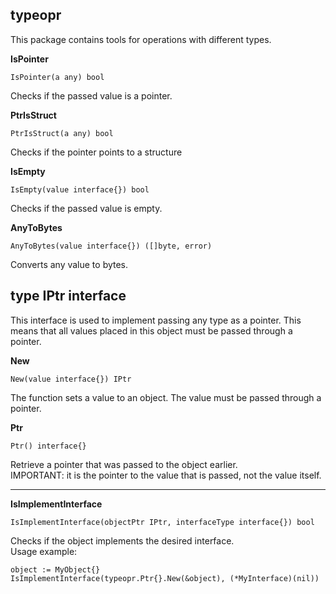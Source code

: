## typeopr
This package contains tools for operations with different types.

__IsPointer__
```
IsPointer(a any) bool
```
Checks if the passed value is a pointer.

__PtrIsStruct__
```
PtrIsStruct(a any) bool
```
Checks if the pointer points to a structure

__IsEmpty__
```
IsEmpty(value interface{}) bool
```
Checks if the passed value is empty.

__AnyToBytes__
```
AnyToBytes(value interface{}) ([]byte, error)
```
Converts any value to bytes.

## type IPtr interface
This interface is used to implement passing any type as a pointer. This means that 
all values placed in this object must be passed through a pointer.

__New__
```
New(value interface{}) IPtr
```
The function sets a value to an object. The value must be passed through a pointer.

__Ptr__
```
Ptr() interface{}
```
Retrieve a pointer that was passed to the object earlier.<br>
IMPORTANT: it is the pointer to the value that is passed, not the value itself.
___

__IsImplementInterface__
```
IsImplementInterface(objectPtr IPtr, interfaceType interface{}) bool
```
Checks if the object implements the desired interface.<br>
Usage example:
```
object := MyObject{}
IsImplementInterface(typeopr.Ptr{}.New(&object), (*MyInterface)(nil))
```